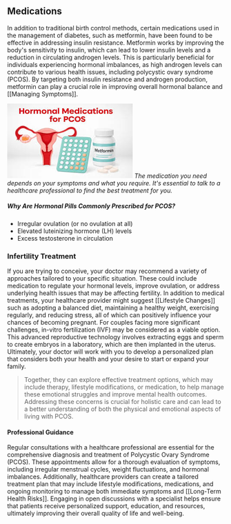 ## Medications

In addition to traditional birth control methods, certain medications used in the management of diabetes, such as metformin, have been found to be effective in addressing insulin resistance. Metformin works by improving the body's sensitivity to insulin, which can lead to lower insulin levels and a reduction in circulating androgen levels. This is particularly beneficial for individuals experiencing hormonal imbalances, as high androgen levels can contribute to various health issues, including polycystic ovary syndrome (PCOS). By targeting both insulin resistance and androgen production, metformin can play a crucial role in improving overall hormonal balance and [[Managing Symptoms]].

![PCOS Medictions](image-3.png)
*The medication you need depends on your symptoms and what you require. It's essential to talk to a healthcare professional to find the best treatment for you.*

##### Why Are Hormonal Pills Commonly Prescribed for PCOS?
- Irregular ovulation (or no ovulation at all)
- Elevated luteinizing hormone (LH) levels
- Excess testosterone in circulation

### Infertility Treatment

If you are trying to conceive, your doctor may recommend a variety of approaches tailored to your specific situation. These could include medication to regulate your hormonal levels, improve ovulation, or address underlying health issues that may be affecting fertility. In addition to medical treatments, your healthcare provider might suggest [[Lifestyle Changes]] such as adopting a balanced diet, maintaining a healthy weight, exercising regularly, and reducing stress, all of which can positively influence your chances of becoming pregnant. For couples facing more significant challenges, in-vitro fertilization (IVF) may be considered as a viable option. This advanced reproductive technology involves extracting eggs and sperm to create embryos in a laboratory, which are then implanted in the uterus. Ultimately, your doctor will work with you to develop a personalized plan that considers both your health and your desire to start or expand your family.


> Together, they can explore effective treatment options, which may include therapy, lifestyle modifications, or medication, to help manage these emotional struggles and improve mental health outcomes. Addressing these concerns is crucial for holistic care and can lead to a better understanding of both the physical and emotional aspects of living with PCOS.


#### Professional Guidance

Regular consultations with a healthcare professional are essential for the comprehensive diagnosis and treatment of Polycystic Ovary Syndrome (PCOS). These appointments allow for a thorough evaluation of symptoms, including irregular menstrual cycles, weight fluctuations, and hormonal imbalances. Additionally, healthcare providers can create a tailored treatment plan that may include lifestyle modifications, medications, and ongoing monitoring to manage both immediate symptoms and [[Long-Term Health Risks]]. Engaging in open discussions with a specialist helps ensure that patients receive personalized support, education, and resources, ultimately improving their overall quality of life and well-being.
